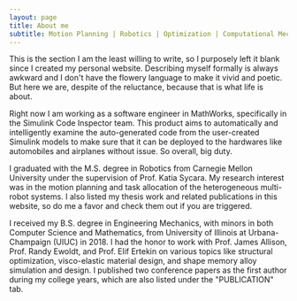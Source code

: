 ```yaml
---
layout: page
title: About me
subtitle: Motion Planning | Robotics | Optimization | Computational Mechanics...... and Art!
---
```

This is the section I am the least willing to write, so I purposely left it blank since I created my personal website. Describing myself formally is always awkward and I don't have the flowery language to make it vivid and poetic. But here we are, despite of the reluctance, because that is what life is about.

Right now I am working as a software engineer in MathWorks, specifically in the Simulink Code Inspector team. This product aims to automatically and intelligently examine the auto-generated code from the user-created Simulink models to make sure that it can be deployed to the hardwares like automobiles and airplanes without issue. So overall, big duty. 

I graduated with the M.S. degree in Robotics from Carnegie Mellon University under the supervision of Prof. Katia Sycara. My research interest was in the motion planning and task allocation of the heterogeneous multi-robot systems. I also listed my thesis work and related publications in this website, so do me a favor and check them out if you are triggered.

I received my B.S. degree in Engineering Mechanics, with minors in both Computer Science and Mathematics, from University of Illinois at Urbana-Champaign (UIUC) in 2018. I had the honor to work with Prof. James Allison, Prof. Randy Ewoldt, and Prof. Elif Ertekin on various topics like structural optimization, visco-elastic material design, and shape memory alloy simulation and design. I published two conference papers as the first author during my college years, which are also listed under the "PUBLICATION" tab.